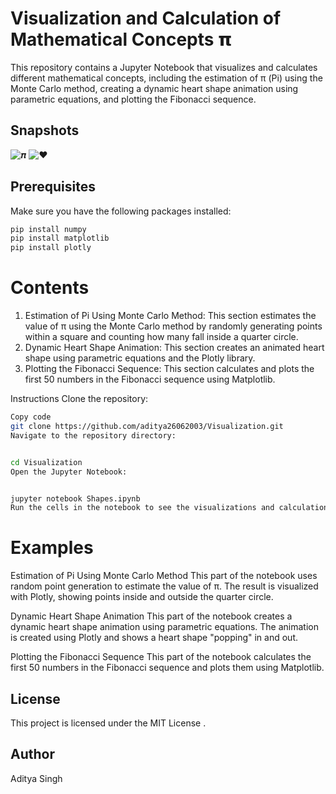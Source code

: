 # Visualization and Calculation of Mathematical Concepts 𝝿

This repository contains a Jupyter Notebook that visualizes and calculates different mathematical concepts, including the estimation of π (Pi) using the Monte Carlo method, creating a dynamic heart shape animation using parametric equations, and plotting the Fibonacci sequence.


## Snapshots
![𝝅](https://github.com/aditya26062003/Visualization/blob/main/1.png)
![❤︎](https://github.com/aditya26062003/Visualization/blob/main/2.png)
## Prerequisites

Make sure you have the following packages installed:

```sh
pip install numpy
pip install matplotlib
pip install plotly
```
# Contents
1. Estimation of Pi Using Monte Carlo Method:
This section estimates the value of π using the Monte Carlo method by randomly generating points within a square and counting how many fall inside a quarter circle.
2. Dynamic Heart Shape Animation:
This section creates an animated heart shape using parametric equations and the Plotly library.
3. Plotting the Fibonacci Sequence:
This section calculates and plots the first 50 numbers in the Fibonacci sequence using Matplotlib.

Instructions
Clone the repository:

```sh
Copy code
git clone https://github.com/aditya26062003/Visualization.git
Navigate to the repository directory:
```
```sh

cd Visualization
Open the Jupyter Notebook:
```
```sh

jupyter notebook Shapes.ipynb
Run the cells in the notebook to see the visualizations and calculations.
```
# Examples
Estimation of Pi Using Monte Carlo Method
This part of the notebook uses random point generation to estimate the value of π. The result is visualized with Plotly, showing points inside and outside the quarter circle.

Dynamic Heart Shape Animation
This part of the notebook creates a dynamic heart shape animation using parametric equations. The animation is created using Plotly and shows a heart shape "popping" in and out.

Plotting the Fibonacci Sequence
This part of the notebook calculates the first 50 numbers in the Fibonacci sequence and plots them using Matplotlib.

## License
This project is licensed under the MIT License .

## Author
Aditya Singh


